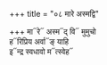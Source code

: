 +++
title = "०८ मारे अस्मद्वि"

+++
मा᳓रे᳓ अस्म᳓द् वि᳓ मुमुचो  
ह᳓रिप्रिय अर्वा᳓ङ् याहि  
इ᳓न्द्र स्वधावो म᳓त्स्वेह᳓